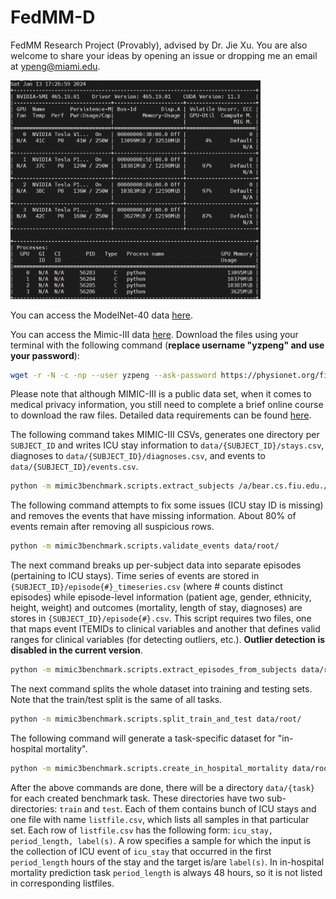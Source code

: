 # FedMM-D

FedMM Research Project (Provably), advised by Dr. Jie Xu. You are also welcome to share your ideas by opening an issue or dropping me an email at [ypeng@miami.edu](mailto:ypeng@miami.edu).

<img src="fig/memory.jpg" width="400">

You can access the ModelNet-40 data [here](https://modelnet.cs.princeton.edu/).

You can access the Mimic-III data [here](https://physionet.org/content/mimiciii-demo/1.4/). Download the files using your terminal with the following command (**replace username "yzpeng" and use your password**):

```bash
wget -r -N -c -np --user yzpeng --ask-password https://physionet.org/files/mimiciii/1.4/
```

Please note that although MIMIC-III is a public data set, when it comes to medical privacy information, you still need to complete a brief online course to download the raw files. Detailed data requirements can be found [here](https://physionet.org/content/mimiciii/1.4/).
    
The following command takes MIMIC-III CSVs, generates one directory per `SUBJECT_ID` and writes ICU stay information to `data/{SUBJECT_ID}/stays.csv`, diagnoses to `data/{SUBJECT_ID}/diagnoses.csv`, and events to `data/{SUBJECT_ID}/events.csv`. 
```bash
python -m mimic3benchmark.scripts.extract_subjects /a/bear.cs.fiu.edu./disk/bear-c/users/rxm1351/yz/0108fedmm/mimic3-benchmarks/physionet.org/files/mimiciii/1.4/ data/root/
```

The following command attempts to fix some issues (ICU stay ID is missing) and removes the events that have missing information. About 80% of events remain after removing all suspicious rows.

```bash
python -m mimic3benchmark.scripts.validate_events data/root/
```

The next command breaks up per-subject data into separate episodes (pertaining to ICU stays). Time series of events are stored in ```{SUBJECT_ID}/episode{#}_timeseries.csv``` (where # counts distinct episodes) while episode-level information (patient age, gender, ethnicity, height, weight) and outcomes (mortality, length of stay, diagnoses) are stores in ```{SUBJECT_ID}/episode{#}.csv```. This script requires two files, one that maps event ITEMIDs to clinical variables and another that defines valid ranges for clinical variables (for detecting outliers, etc.). **Outlier detection is disabled in the current version**.

```bash
python -m mimic3benchmark.scripts.extract_episodes_from_subjects data/root/
```

The next command splits the whole dataset into training and testing sets. Note that the train/test split is the same of all tasks.

```bash
python -m mimic3benchmark.scripts.split_train_and_test data/root/
```
	
The following command will generate a task-specific dataset for "in-hospital mortality".

```bash
python -m mimic3benchmark.scripts.create_in_hospital_mortality data/root/ data/in-hospital-mortality/
```

After the above commands are done, there will be a directory `data/{task}` for each created benchmark task.
These directories have two sub-directories: `train` and `test`.
Each of them contains bunch of ICU stays and one file with name `listfile.csv`, which lists all samples in that particular set.
Each row of `listfile.csv` has the following form: `icu_stay, period_length, label(s)`.
A row specifies a sample for which the input is the collection of ICU event of `icu_stay` that occurred in the first `period_length` hours of the stay and the target is/are `label(s)`.
In in-hospital mortality prediction task `period_length` is always 48 hours, so it is not listed in corresponding listfiles.
